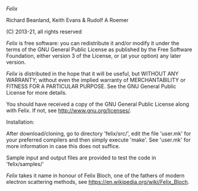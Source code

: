 
*Felix*

Richard Beanland, Keith Evans & Rudolf A Roemer

(C) 2013-21, all rights reserved

*Felix* is free software: you can redistribute it and/or modify
it under the terms of the GNU General Public License as published by
the Free Software Foundation, either version 3 of the License, or
(at your option) any later version.

*Felix* is distributed in the hope that it will be useful,
but WITHOUT ANY WARRANTY; without even the implied warranty of
MERCHANTABILITY or FITNESS FOR A PARTICULAR PURPOSE.  See the
GNU General Public License for more details.

You should have received a copy of the GNU General Public License
along with Felix.  If not, see <http://www.gnu.org/licenses/>.

Installation:

After download/cloning, go to directory 'felix/src/', edit the file 'user.mk' for your preferred compilers and then simply execute 'make'. See 'user.mk' for more information in case this does not suffice.

Sample input and output files are provided to test the code in 'felix/samples/'

*Felix* takes it name in honour of Felix Bloch, one of the fathers of modern electron scattering methods, see https://en.wikipedia.org/wiki/Felix_Bloch.
